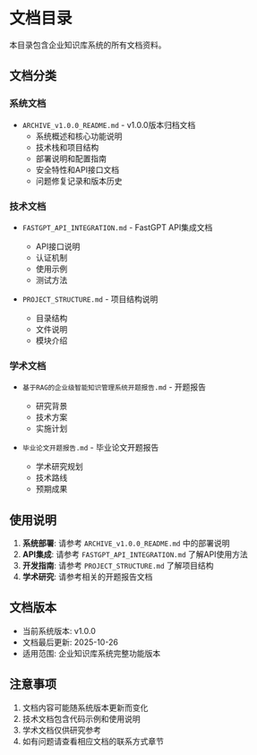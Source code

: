 # 文档目录

本目录包含企业知识库系统的所有文档资料。

## 文档分类

### 系统文档
- `ARCHIVE_v1.0.0_README.md` - v1.0.0版本归档文档
  - 系统概述和核心功能说明
  - 技术栈和项目结构
  - 部署说明和配置指南
  - 安全特性和API接口文档
  - 问题修复记录和版本历史

### 技术文档
- `FASTGPT_API_INTEGRATION.md` - FastGPT API集成文档
  - API接口说明
  - 认证机制
  - 使用示例
  - 测试方法

- `PROJECT_STRUCTURE.md` - 项目结构说明
  - 目录结构
  - 文件说明
  - 模块介绍

### 学术文档
- `基于RAG的企业级智能知识管理系统开题报告.md` - 开题报告
  - 研究背景
  - 技术方案
  - 实施计划

- `毕业论文开题报告.md` - 毕业论文开题报告
  - 学术研究规划
  - 技术路线
  - 预期成果

## 使用说明

1. **系统部署**: 请参考 `ARCHIVE_v1.0.0_README.md` 中的部署说明
2. **API集成**: 请参考 `FASTGPT_API_INTEGRATION.md` 了解API使用方法
3. **开发指南**: 请参考 `PROJECT_STRUCTURE.md` 了解项目结构
4. **学术研究**: 请参考相关的开题报告文档

## 文档版本

- 当前系统版本: v1.0.0
- 文档最后更新: 2025-10-26
- 适用范围: 企业知识库系统完整功能版本

## 注意事项

1. 文档内容可能随系统版本更新而变化
2. 技术文档包含代码示例和使用说明
3. 学术文档仅供研究参考
4. 如有问题请查看相应文档的联系方式章节